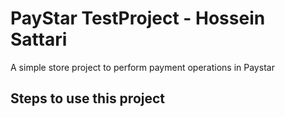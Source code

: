 # PayStar TestProject - Hossein Sattari

A simple store project to perform payment operations in Paystar

## Steps to use this project


